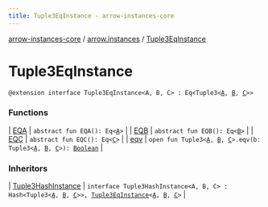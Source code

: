 ```yaml
---
title: Tuple3EqInstance - arrow-instances-core
---
```


[arrow-instances-core](../../index.html) / [arrow.instances](../index.html) / [Tuple3EqInstance](./index.html)

# Tuple3EqInstance

`@extension interface Tuple3EqInstance<A, B, C> : Eq<Tuple3<`[`A`](index.html#A)`, `[`B`](index.html#B)`, `[`C`](index.html#C)`>>`

### Functions

| [EQA](-e-q-a.html) | `abstract fun EQA(): Eq<`[`A`](index.html#A)`>` |
| [EQB](-e-q-b.html) | `abstract fun EQB(): Eq<`[`B`](index.html#B)`>` |
| [EQC](-e-q-c.html) | `abstract fun EQC(): Eq<`[`C`](index.html#C)`>` |
| [eqv](eqv.html) | `open fun Tuple3<`[`A`](index.html#A)`, `[`B`](index.html#B)`, `[`C`](index.html#C)`>.eqv(b: Tuple3<`[`A`](index.html#A)`, `[`B`](index.html#B)`, `[`C`](index.html#C)`>): `[`Boolean`](https://kotlinlang.org/api/latest/jvm/stdlib/kotlin/-boolean/index.html) |

### Inheritors

| [Tuple3HashInstance](../-tuple3-hash-instance/index.html) | `interface Tuple3HashInstance<A, B, C> : Hash<Tuple3<`[`A`](../-tuple3-hash-instance/index.html#A)`, `[`B`](../-tuple3-hash-instance/index.html#B)`, `[`C`](../-tuple3-hash-instance/index.html#C)`>>, `[`Tuple3EqInstance`](./index.html)`<`[`A`](../-tuple3-hash-instance/index.html#A)`, `[`B`](../-tuple3-hash-instance/index.html#B)`, `[`C`](../-tuple3-hash-instance/index.html#C)`>` |

